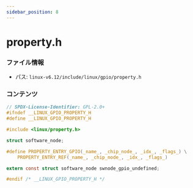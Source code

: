 ```yaml
---
sidebar_position: 8
---
```

# property.h

### ファイル情報

- パス: `linux-v6.12/include/linux/gpio/property.h`

### コンテンツ

```h
// SPDX-License-Identifier: GPL-2.0+
#ifndef __LINUX_GPIO_PROPERTY_H
#define __LINUX_GPIO_PROPERTY_H

#include <linux/property.h>

struct software_node;

#define PROPERTY_ENTRY_GPIO(_name_, _chip_node_, _idx_, _flags_) \
	PROPERTY_ENTRY_REF(_name_, _chip_node_, _idx_, _flags_)

extern const struct software_node swnode_gpio_undefined;

#endif /* __LINUX_GPIO_PROPERTY_H */

```
